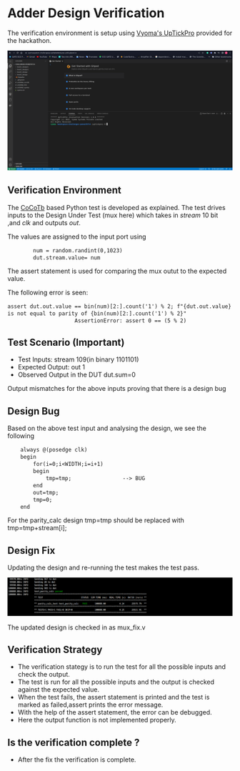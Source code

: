 # Adder Design Verification

The verification environment is setup using [Vyoma's UpTickPro](https://vyomasystems.com) provided for the hackathon.

![gitpod](gitpod_screenshot.png)

## Verification Environment

The [CoCoTb](https://www.cocotb.org/) based Python test is developed as explained. The test drives inputs to the Design Under Test (mux here) which takes in *stream* 10 bit ,and *clk*  and outputs *out*.

The values are assigned to the input port using 
```
        num = random.randint(0,1023)
        dut.stream.value= num
```

The assert statement is used for comparing the mux
 outut to the expected value.

The following error is seen:
```
assert dut.out.value == bin(num)[2:].count('1') % 2; f"{dut.out.value} is not equal to parity of {bin(num)[2:].count('1') % 2}"
                     AssertionError: assert 0 == (5 % 2)
```
## Test Scenario **(Important)**
- Test Inputs: stream 109(in binary 1101101)
- Expected Output: out 1
- Observed Output in the DUT dut.sum=0

Output mismatches for the above inputs proving that there is a design bug

## Design Bug
Based on the above test input and analysing the design, we see the following

```
    always @(posedge clk)
    begin
        for(i=0;i<WIDTH;i=i+1)
        begin
            tmp=tmp;                --> BUG
        end
        out=tmp;
        tmp=0;
    end
```
For the parity_calc design tmp=tmp should be replaced with tmp=tmp+stream[i];

## Design Fix
Updating the design and re-running the test makes the test pass.

![Fix](fix_screenshot.png)

The updated design is checked in as mux_fix.v

## Verification Strategy

- The verification stategy is to run the test for all the possible inputs and check the output.
- The test is run for all the possible inputs and the output is checked against the expected value.
- When the test fails, the assert statement is printed and the test is marked as failed,assert prints the error message.
- With the help of the assert statement, the error can be debugged.
- Here the output function is not implemented properly.


## Is the verification complete ?

- After the fix the verification is complete.